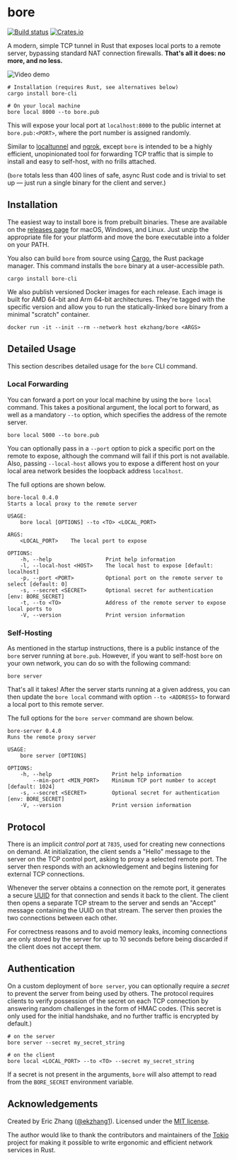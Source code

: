 # bore

[![Build status](https://img.shields.io/github/workflow/status/ekzhang/bore/CI)](https://github.com/ekzhang/bore/actions)
[![Crates.io](https://img.shields.io/crates/v/bore-cli.svg)](https://crates.io/crates/bore-cli)

A modern, simple TCP tunnel in Rust that exposes local ports to a remote server, bypassing standard NAT connection firewalls. **That's all it does: no more, and no less.**

![Video demo](https://i.imgur.com/vDeGsmx.gif)

```shell
# Installation (requires Rust, see alternatives below)
cargo install bore-cli

# On your local machine
bore local 8000 --to bore.pub
```

This will expose your local port at `localhost:8000` to the public internet at `bore.pub:<PORT>`, where the port number is assigned randomly.

Similar to [localtunnel](https://github.com/localtunnel/localtunnel) and [ngrok](https://ngrok.io/), except `bore` is intended to be a highly efficient, unopinionated tool for forwarding TCP traffic that is simple to install and easy to self-host, with no frills attached.

(`bore` totals less than 400 lines of safe, async Rust code and is trivial to set up — just run a single binary for the client and server.)

## Installation

The easiest way to install bore is from prebuilt binaries. These are available on the [releases page](https://github.com/ekzhang/bore/releases) for macOS, Windows, and Linux. Just unzip the appropriate file for your platform and move the bore executable into a folder on your PATH.

You also can build `bore` from source using [Cargo](https://doc.rust-lang.org/cargo/), the Rust package manager. This command installs the `bore` binary at a user-accessible path.

```shell
cargo install bore-cli
```

We also publish versioned Docker images for each release. Each image is built for AMD 64-bit and Arm 64-bit architectures. They're tagged with the specific version and allow you to run the statically-linked `bore` binary from a minimal "scratch" container.

```shell
docker run -it --init --rm --network host ekzhang/bore <ARGS>
```

## Detailed Usage

This section describes detailed usage for the `bore` CLI command.

### Local Forwarding

You can forward a port on your local machine by using the `bore local` command. This takes a positional argument, the local port to forward, as well as a mandatory `--to` option, which specifies the address of the remote server.

```shell
bore local 5000 --to bore.pub
```

You can optionally pass in a `--port` option to pick a specific port on the remote to expose, although the command will fail if this port is not available. Also, passing `--local-host` allows you to expose a different host on your local area network besides the loopback address `localhost`.

The full options are shown below.

```shell
bore-local 0.4.0
Starts a local proxy to the remote server

USAGE:
    bore local [OPTIONS] --to <TO> <LOCAL_PORT>

ARGS:
    <LOCAL_PORT>    The local port to expose

OPTIONS:
    -h, --help                 Print help information
    -l, --local-host <HOST>    The local host to expose [default: localhost]
    -p, --port <PORT>          Optional port on the remote server to select [default: 0]
    -s, --secret <SECRET>      Optional secret for authentication [env: BORE_SECRET]
    -t, --to <TO>              Address of the remote server to expose local ports to
    -V, --version              Print version information
```

### Self-Hosting

As mentioned in the startup instructions, there is a public instance of the `bore` server running at `bore.pub`. However, if you want to self-host `bore` on your own network, you can do so with the following command:

```shell
bore server
```

That's all it takes! After the server starts running at a given address, you can then update the `bore local` command with option `--to <ADDRESS>` to forward a local port to this remote server.

The full options for the `bore server` command are shown below.

```shell
bore-server 0.4.0
Runs the remote proxy server

USAGE:
    bore server [OPTIONS]

OPTIONS:
    -h, --help                   Print help information
        --min-port <MIN_PORT>    Minimum TCP port number to accept [default: 1024]
    -s, --secret <SECRET>        Optional secret for authentication [env: BORE_SECRET]
    -V, --version                Print version information
```

## Protocol

There is an implicit _control port_ at `7835`, used for creating new connections on demand. At initialization, the client sends a "Hello" message to the server on the TCP control port, asking to proxy a selected remote port. The server then responds with an acknowledgement and begins listening for external TCP connections.

Whenever the server obtains a connection on the remote port, it generates a secure [UUID](https://en.wikipedia.org/wiki/Universally_unique_identifier) for that connection and sends it back to the client. The client then opens a separate TCP stream to the server and sends an "Accept" message containing the UUID on that stream. The server then proxies the two connections between each other.

For correctness reasons and to avoid memory leaks, incoming connections are only stored by the server for up to 10 seconds before being discarded if the client does not accept them.

## Authentication

On a custom deployment of `bore server`, you can optionally require a _secret_ to prevent the server from being used by others. The protocol requires clients to verify possession of the secret on each TCP connection by answering random challenges in the form of HMAC codes. (This secret is only used for the initial handshake, and no further traffic is encrypted by default.)

```shell
# on the server
bore server --secret my_secret_string

# on the client
bore local <LOCAL_PORT> --to <TO> --secret my_secret_string
```

If a secret is not present in the arguments, `bore` will also attempt to read from the `BORE_SECRET` environment variable.

## Acknowledgements

Created by Eric Zhang ([@ekzhang1](https://twitter.com/ekzhang1)). Licensed under the [MIT license](LICENSE).

The author would like to thank the contributors and maintainers of the [Tokio](https://tokio.rs/) project for making it possible to write ergonomic and efficient network services in Rust.
